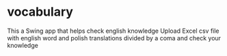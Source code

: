 # vocabulary
This a Swing app that helps check english knowledge
Upload Excel csv file with english word and polish translations divided by a coma and check your knowledge
